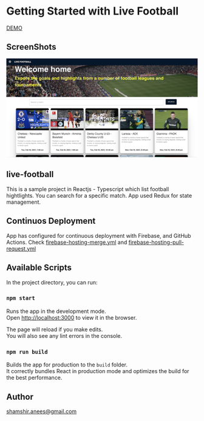 # Getting Started with Live Football

[DEMO](https://entryapp-408e3.web.app/)

## ScreenShots

![ScreenShot](https://github.com/shamshiranees/live-football/blob/master/screenshot.png)

## live-football

This is a sample project in Reactjs - Typescript which list football hightlights. You can search for a specific match. App used Redux for state management.

## Continuos Deployment
App has configured for continuous deployment with Firebase, and GitHub Actions.
Check [firebase-hosting-merge.yml](https://github.com/shamshiranees/live-football/blob/master/.github/workflows/firebase-hosting-merge.yml) and [firebase-hosting-pull-request.yml](https://github.com/shamshiranees/live-football/blob/master/.github/workflows/firebase-hosting-pull-request.yml)

## Available Scripts

In the project directory, you can run:

### `npm start`

Runs the app in the development mode.\
Open [http://localhost:3000](https://entryapp-408e3.web.app/) to view it in the browser.

The page will reload if you make edits.\
You will also see any lint errors in the console.

### `npm run build`

Builds the app for production to the `build` folder.\
It correctly bundles React in production mode and optimizes the build for the best performance.

## Author
 shamshir.anees@gmail.com
